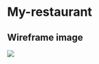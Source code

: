 # My-restaurant
## Wireframe image
![](https://www.techiedelight.com/wp-content/uploads/create-branch-with-git-branch.png)
